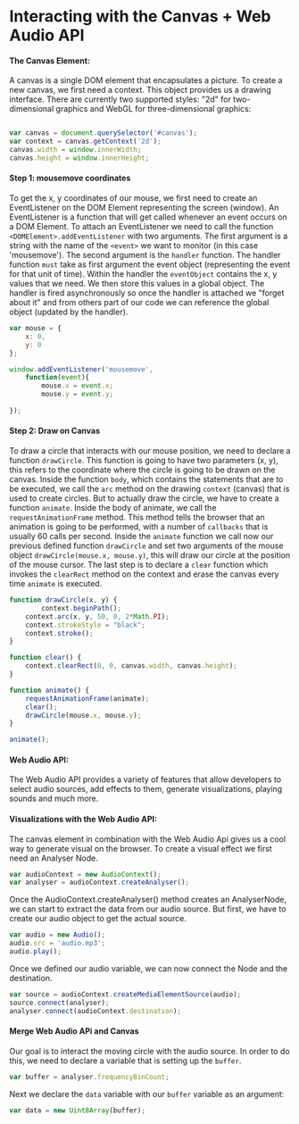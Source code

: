 # Interacting with the Canvas + Web Audio API


#### The Canvas Element: 

A canvas is a single DOM element that encapsulates a picture. To create a new canvas, we first need a context. This object provides us a drawing interface. There are currently two supported styles: "2d" for two-dimensional graphics and WebGL for three-dimensional graphics:  


```Javascript

var canvas = document.querySelector('#canvas');
var context = canvas.getContext('2d');
canvas.width = window.innerWidth;
canvas.height = window.innerHeight;

```
#### Step 1: mousemove coordinates

To get the x, y coordinates of our mouse, we first need to create an EventListener on the DOM Element representing the screen (window). An EventListener is a function that will get called whenever an event occurs on a DOM Element. To attach an EventListener we need to call the function `<DOMElement>.addEventListener` with two arguments. The first argument is a string with the name of the `<event>` we want to monitor (in this case 'mousemove'). The second argument is the `handler` function. The handler function `must` take as first argument the event object (representing the event for that unit of time). Within the handler the `eventObject` contains the x, y values that we need. We then store this values in a global object. The handler is fired asynchronously so once the handler is attached we "forget about it" and from others part of our code we can reference the global object (updated by the handler).
```Javascript
var mouse = {
	x: 0,
	y: 0
};

window.addEventListener('mousemove', 
	function(event){
		mouse.x = event.x;
		mouse.y = event.y;
	 	
});
```

#### Step 2: Draw on Canvas 

To draw a circle that interacts with our mouse position, we need to declare a function `drawCircle`. This function is going to have two parameters (x, y), this refers to the coordinate where the circle is going to be drawn on the canvas. Inside the function `body`, which contains the statements that are to be executed, we call the `arc` method on the drawing `context` (canvas) that is used to create circles. But to actually draw the circle, we have to create a function `animate`. Inside the body of animate, we call the `requestAnimationFrame` method. This method tells the browser that an animation is going to be performed, with a number of `callbacks` that is usually 60 calls per second. Inside the `animate` function we call now our previous defined function `drawCircle` and set two arguments of the mouse object `drawCircle(mouse.x, mouse.y)`, this will draw our circle at the position of the mouse cursor. The last step is to declare a `clear` function which invokes the `clearRect` method on the context and erase the canvas every time `animate` is executed.  



```Javascript
function drawCircle(x, y) {
        context.beginPath();
	context.arc(x, y, 50, 0, 2*Math.PI);
	context.strokeStyle = "black";
	context.stroke();
}

function clear() {
	context.clearRect(0, 0, canvas.width, canvas.height);
}

function animate() {
	requestAnimationFrame(animate);
	clear();
	drawCircle(mouse.x, mouse.y);
}

animate();
```
#### Web Audio API: 

The Web Audio API provides a variety of features that allow developers to select audio sources, add effects to them, generate visualizations, playing sounds and much more.

#### Visualizations with the Web Audio API: 

The canvas element in combination with the Web Audio Api gives us a cool way to generate visual on the browser. To create a visual effect we first need an Analyser Node.
```Javascript
var audioContext = new AudioContext();
var analyser = audioContext.createAnalyser();
```
Once the AudioContext.createAnalyser() method creates an AnalyserNode, we can start to extract the data from our audio source.
But first, we have to create our audio object to get the actual source. 
```Javascript
var audio = new Audio();
audio.src = 'audio.mp3';
audio.play();
```
Once we defined our audio variable, we can now connect the Node and the destination. 
```Javascript
var source = audioContext.createMediaElementSource(audio);
source.connect(analyser);
analyser.connect(audioContext.destination);
```
#### Merge Web Audio APi and Canvas

Our goal is to interact the moving circle with the audio source. In order to do this, we need to declare a variable that is setting up the `buffer`. 
```Javascript
var buffer = analyser.frequencyBinCount;
```
Next we declare the `data` variable with our `buffer` variable as an argument:
```Javascript
var data = new Uint8Array(buffer);
```











